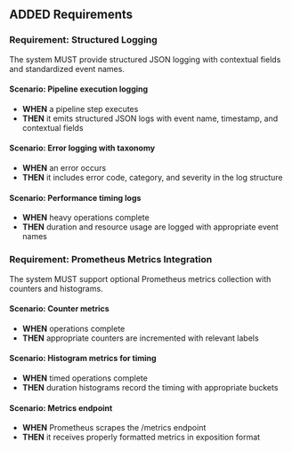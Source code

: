 ## ADDED Requirements
### Requirement: Structured Logging
The system MUST provide structured JSON logging with contextual fields and standardized event names.

#### Scenario: Pipeline execution logging
- **WHEN** a pipeline step executes
- **THEN** it emits structured JSON logs with event name, timestamp, and contextual fields

#### Scenario: Error logging with taxonomy
- **WHEN** an error occurs
- **THEN** it includes error code, category, and severity in the log structure

#### Scenario: Performance timing logs
- **WHEN** heavy operations complete
- **THEN** duration and resource usage are logged with appropriate event names

### Requirement: Prometheus Metrics Integration
The system MUST support optional Prometheus metrics collection with counters and histograms.

#### Scenario: Counter metrics
- **WHEN** operations complete
- **THEN** appropriate counters are incremented with relevant labels

#### Scenario: Histogram metrics for timing
- **WHEN** timed operations complete
- **THEN** duration histograms record the timing with appropriate buckets

#### Scenario: Metrics endpoint
- **WHEN** Prometheus scrapes the /metrics endpoint
- **THEN** it receives properly formatted metrics in exposition format
